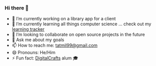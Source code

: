 ### Hi there 👋

- 🔭 I’m currently working on a library app for a client
- 🌱 I’m currently learning all things computer science ... check out my [learning tracker](https://github.com/tatmil-99/cs-learning-tracker)
- 👯 I’m looking to collaborate on open source projects in the future
- 💬 Ask me about my goals 
- 📫 How to reach me: tatmil99@gmail.com
- 😄 Pronouns: He/Him
- ⚡ Fun fact: [DigitalCrafts](https://www.digitalcrafts.com/) alum :mortar_board:
